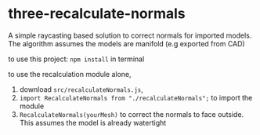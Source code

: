 # three-recalculate-normals

A simple raycasting based solution to correct normals for imported models. The algorithm assumes the models are manifold (e.g exported from CAD)

to use this project:
`npm install` in terminal

to use the recalculation module alone,

1.  download `src/recalculateNormals.js`,
2.  `import RecalculateNormals from "./recalculateNormals";` to import the module
3.  `RecalculateNormals(yourMesh)` to correct the normals to face outside. This assumes the model is already watertight
